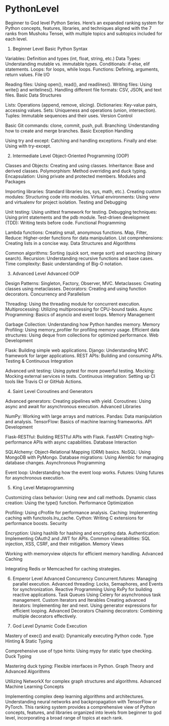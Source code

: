 # PythonLevel
Beginner to God level Python Series.
Here’s an expanded ranking system for Python concepts, features, libraries, and techniques aligned with the 7 ranks from Mushoku Tensei, with multiple topics and subtopics included for each level.

1. Beginner Level
Basic Python Syntax

Variables: Definition and types (int, float, string, etc.)
Data Types: Understanding mutable vs. immutable types.
Conditionals: if-else, elif statements.
Loops: for loops, while loops.
Functions: Defining, arguments, return values.
File I/O

Reading files: Using open(), read(), and readlines().
Writing files: Using write() and writelines().
Handling different file formats: CSV, JSON, and text files.
Basic Data Structures

Lists: Operations (append, remove, slicing).
Dictionaries: Key-value pairs, accessing values.
Sets: Uniqueness and operations (union, intersection).
Tuples: Immutable sequences and their uses.
Version Control

Basic Git commands: clone, commit, push, pull.
Branching: Understanding how to create and merge branches.
Basic Exception Handling

Using try and except: Catching and handling exceptions.
Finally and else: Using with try-except.






2. Intermediate Level
Object-Oriented Programming (OOP)

Classes and Objects: Creating and using classes.
Inheritance: Base and derived classes.
Polymorphism: Method overriding and duck typing.
Encapsulation: Using private and protected members.
Modules and Packages

Importing libraries: Standard libraries (os, sys, math, etc.).
Creating custom modules: Structuring code into modules.
Virtual environments: Using venv and virtualenv for project isolation.
Testing and Debugging

Unit testing: Using unittest framework for testing.
Debugging techniques: Using print statements and the pdb module.
Test-driven development (TDD): Writing tests before code.
Functional Programming

Lambda functions: Creating small, anonymous functions.
Map, Filter, Reduce: Higher-order functions for data manipulation.
List comprehensions: Creating lists in a concise way.
Data Structures and Algorithms

Common algorithms: Sorting (quick sort, merge sort) and searching (binary search).
Recursion: Understanding recursive functions and base cases.
Time complexity: Basic understanding of Big-O notation.


3. Advanced Level
Advanced OOP

Design Patterns: Singleton, Factory, Observer, MVC.
Metaclasses: Creating classes using metaclasses.
Decorators: Creating and using function decorators.
Concurrency and Parallelism

Threading: Using the threading module for concurrent execution.
Multiprocessing: Utilizing multiprocessing for CPU-bound tasks.
Async Programming: Basics of asyncio and event loops.
Memory Management

Garbage Collection: Understanding how Python handles memory.
Memory Profiling: Using memory_profiler for profiling memory usage.
Efficient data structures: Using deque from collections for optimized performance.
Web Development

Flask: Building simple web applications.
Django: Understanding MVC framework for larger applications.
REST APIs: Building and consuming APIs.
Testing & Continuous Integration

Advanced unit testing: Using pytest for more powerful testing.
Mocking: Mocking external services in tests.
Continuous integration: Setting up CI tools like Travis CI or GitHub Actions.



4. Saint Level
Coroutines and Generators

Advanced generators: Creating pipelines with yield.
Coroutines: Using async and await for asynchronous execution.
Advanced Libraries

NumPy: Working with large arrays and matrices.
Pandas: Data manipulation and analysis.
TensorFlow: Basics of machine learning frameworks.
API Development

Flask-RESTful: Building RESTful APIs with Flask.
FastAPI: Creating high-performance APIs with async capabilities.
Database Interaction

SQLAlchemy: Object-Relational Mapping (ORM) basics.
NoSQL: Using MongoDB with PyMongo.
Database migrations: Using Alembic for managing database changes.
Asynchronous Programming

Event loop: Understanding how the event loop works.
Futures: Using futures for asynchronous execution.



5. King Level
Metaprogramming

Customizing class behavior: Using new and call methods.
Dynamic class creation: Using the type() function.
Performance Optimization

Profiling: Using cProfile for performance analysis.
Caching: Implementing caching with functools.lru_cache.
Cython: Writing C extensions for performance boosts.
Security

Encryption: Using hashlib for hashing and encrypting data.
Authentication: Implementing OAuth2 and JWT for APIs.
Common vulnerabilities: SQL injection, XSS, CSRF, and their mitigation.
Memory Views

Working with memoryview objects for efficient memory handling.
Advanced Caching

Integrating Redis or Memcached for caching strategies.



6. Emperor Level
Advanced Concurrency
Concurrent.futures: Managing parallel execution.
Advanced threading: Locks, Semaphores, and Events for synchronization.
Reactive Programming
Using RxPy for building reactive applications.
Task Queues
Using Celery for asynchronous task management.
Custom Iterators and Iterables
Creating advanced iterators: Implementing iter and next.
Using generator expressions for efficient looping.
Advanced Decorators
Chaining decorators: Combining multiple decorators effectively.



7. God Level
Dynamic Code Execution

Mastery of exec() and eval(): Dynamically executing Python code.
Type Hinting & Static Typing

Comprehensive use of type hints: Using mypy for static type checking.
Duck Typing

Mastering duck typing: Flexible interfaces in Python.
Graph Theory and Advanced Algorithms

Utilizing NetworkX for complex graph structures and algorithms.
Advanced Machine Learning Concepts

Implementing complex deep learning algorithms and architectures.
Understanding neural networks and backpropagation with TensorFlow or PyTorch.
This ranking system provides a comprehensive view of Python concepts, features, and libraries organized into levels from beginner to god level, incorporating a broad range of topics at each rank. 
